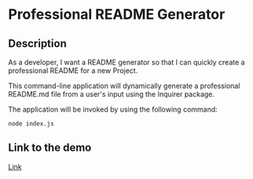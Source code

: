 # Professional README Generator

## Description
As a developer, I want a README generator so that I can quickly create a professional README for a new Project.

This command-line application will dynamically generate a professional README.md file from a user's input using the Inquirer package.

The application will be invoked by using the following command:

~~~
node index.js
~~~

## Link to the demo
[Link](https://drive.google.com/file/d/1ZtM_utibad8faU19rt1plCID4d5MBMLd/view?usp=sharing)
